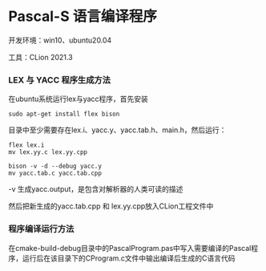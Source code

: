 # Pascal-S 语言编译程序

开发环境：win10、ubuntu20.04

工具：CLion 2021.3



### LEX 与 YACC 程序生成方法

在ubuntu系统运行lex与yacc程序，首先安装

```
sudo apt-get install flex bison
```

目录中至少需要存在lex.i、yacc.y、yacc.tab.h、main.h，然后运行：

``` 
flex lex.i
mv lex.yy.c lex.yy.cpp

bison -v -d --debug yacc.y
mv yacc.tab.c yacc.tab.cpp
```

-v 生成yacc.output，是包含对解析器的人类可读的描述

然后把新生成的yacc.tab.cpp 和 lex.yy.cpp放入CLion工程文件中



### 程序编译运行方法

在cmake-build-debug目录中的PascalProgram.pas中写入需要编译的Pascal程序，运行后在该目录下的CProgram.c文件中输出编译后生成的C语言代码